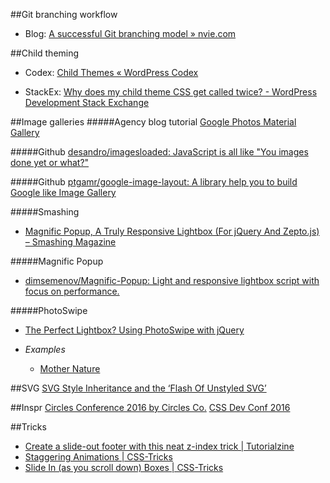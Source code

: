 ##Git branching workflow
* Blog: [A successful Git branching model » nvie.com](http://nvie.com/posts/a-successful-git-branching-model/)

##Child theming
* Codex: [Child Themes « WordPress Codex](https://codex.wordpress.org/Child_Themes)

* StackEx: [Why does my child theme CSS get called twice? - WordPress Development Stack Exchange](http://wordpress.stackexchange.com/questions/167639/why-does-my-child-theme-css-get-called-twice)

##Image galleries
#####Agency blog tutorial
[Google Photos Material Gallery](http://ettrics.com/code/material-photo-gallery/)

#####Github
[desandro/imagesloaded: JavaScript is all like "You images done yet or what?"](https://github.com/desandro/imagesloaded)
    
#####Github
[ptgamr/google-image-layout: A library help you to build Google like Image Gallery](https://github.com/ptgamr/google-image-layout)

#####Smashing
* [Magnific Popup, A Truly Responsive Lightbox (For jQuery And Zepto.js) – Smashing Magazine](https://www.smashingmagazine.com/2013/05/truly-responsive-lightbox/)

#####Magnific Popup
* [dimsemenov/Magnific-Popup: Light and responsive lightbox script with focus on performance.](https://github.com/dimsemenov/Magnific-Popup)


#####PhotoSwipe
* [The Perfect Lightbox? Using PhotoSwipe with jQuery](https://webdesign.tutsplus.com/tutorials/the-perfect-lightbox-using-photoswipe-with-jquery--cms-23587)

* *Examples*
    * [Mother Nature](https://demo.flamepix.com/galleries/nature/)

##SVG
[SVG Style Inheritance and the ‘Flash Of Unstyled SVG’](https://sarasoueidan.com/blog/svg-style-inheritance-and-FOUSVG/)

##Inspr
[Circles Conference 2016 by Circles Co.](http://circlesconference.com/)
[CSS Dev Conf 2016](http://2016.cssdevconf.com/)


##Tricks
* [Create a slide-out footer with this neat z-index trick | Tutorialzine](http://tutorialzine.com/2013/08/slideout-footer-css/)
* [Staggering Animations | CSS-Tricks](https://css-tricks.com/staggering-animations/)
* [Slide In (as you scroll down) Boxes | CSS-Tricks](https://css-tricks.com/slide-in-as-you-scroll-down-boxes/)
